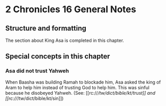 # 2 Chronicles 16 General Notes
## Structure and formatting

The section about King Asa is completed in this chapter.

## Special concepts in this chapter

### Asa did not trust Yahweh
When Baasha was building Ramah to blockade him, Asa asked the king of Aram to help him instead of trusting God to help him. This was sinful because he disobeyed Yahweh. (See: [[rc://*/tw/dict/bible/kt/trust]] and [[rc://*/tw/dict/bible/kt/sin]])